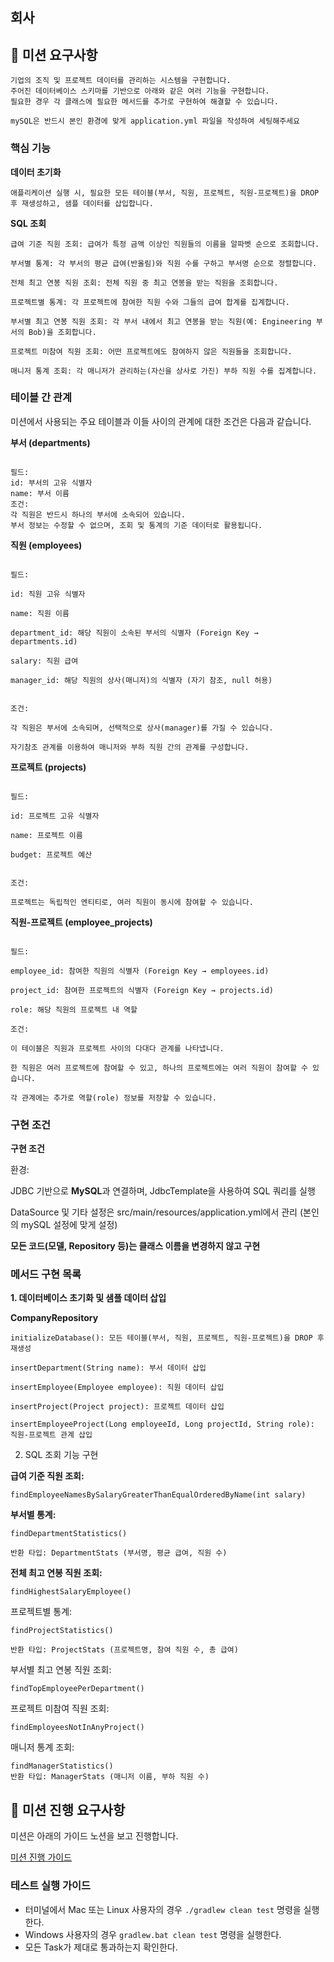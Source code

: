 ## 회사

## 🎯 미션 요구사항
```
기업의 조직 및 프로젝트 데이터를 관리하는 시스템을 구현합니다.
주어진 데이터베이스 스키마를 기반으로 아래와 같은 여러 기능을 구현합니다.
필요한 경우 각 클래스에 필요한 메서드를 추가로 구현하여 해결할 수 있습니다. 
```

```
mySQL은 반드시 본인 환경에 맞게 application.yml 파일을 작성하여 세팅해주세요
```

### 핵심 기능

**데이터 초기화**

```
애플리케이션 실행 시, 필요한 모든 테이블(부서, 직원, 프로젝트, 직원-프로젝트)을 DROP 후 재생성하고, 샘플 데이터를 삽입합니다.
```

**SQL 조회**
```
급여 기준 직원 조회: 급여가 특정 금액 이상인 직원들의 이름을 알파벳 순으로 조회합니다.

부서별 통계: 각 부서의 평균 급여(반올림)와 직원 수를 구하고 부서명 순으로 정렬합니다.

전체 최고 연봉 직원 조회: 전체 직원 중 최고 연봉을 받는 직원을 조회합니다.

프로젝트별 통계: 각 프로젝트에 참여한 직원 수와 그들의 급여 합계를 집계합니다.

부서별 최고 연봉 직원 조회: 각 부서 내에서 최고 연봉을 받는 직원(예: Engineering 부서의 Bob)을 조회합니다.

프로젝트 미참여 직원 조회: 어떤 프로젝트에도 참여하지 않은 직원들을 조회합니다.

매니저 통계 조회: 각 매니저가 관리하는(자신을 상사로 가진) 부하 직원 수를 집계합니다.

```

### 테이블 간 관계
미션에서 사용되는 주요 테이블과 이들 사이의 관계에 대한 조건은 다음과 같습니다.

**부서 (departments)**
```

필드:
id: 부서의 고유 식별자
name: 부서 이름
조건:
각 직원은 반드시 하나의 부서에 소속되어 있습니다.
부서 정보는 수정할 수 없으며, 조회 및 통계의 기준 데이터로 활용됩니다.
```


**직원 (employees)**
```

필드:

id: 직원 고유 식별자

name: 직원 이름

department_id: 해당 직원이 소속된 부서의 식별자 (Foreign Key → departments.id)

salary: 직원 급여

manager_id: 해당 직원의 상사(매니저)의 식별자 (자기 참조, null 허용)


조건:

각 직원은 부서에 소속되며, 선택적으로 상사(manager)를 가질 수 있습니다.

자기참조 관계를 이용하여 매니저와 부하 직원 간의 관계를 구성합니다.

```

**프로젝트 (projects)**
```

필드:

id: 프로젝트 고유 식별자

name: 프로젝트 이름

budget: 프로젝트 예산


조건:

프로젝트는 독립적인 엔티티로, 여러 직원이 동시에 참여할 수 있습니다.
```

**직원-프로젝트 (employee_projects)**
```

필드:

employee_id: 참여한 직원의 식별자 (Foreign Key → employees.id)

project_id: 참여한 프로젝트의 식별자 (Foreign Key → projects.id)

role: 해당 직원의 프로젝트 내 역할

조건:

이 테이블은 직원과 프로젝트 사이의 다대다 관계를 나타냅니다.

한 직원은 여러 프로젝트에 참여할 수 있고, 하나의 프로젝트에는 여러 직원이 참여할 수 있습니다.

각 관계에는 추가로 역할(role) 정보를 저장할 수 있습니다.
```

### 구현 조건

**구현 조건**

환경:

JDBC 기반으로 **MySQL**과 연결하며, JdbcTemplate을 사용하여 SQL 쿼리를 실행

DataSource 및 기타 설정은 src/main/resources/application.yml에서 관리 (본인의 mySQL 설정에 맞게 설정)

**모든 코드(모델, Repository 등)는 클래스 이름을 변경하지 않고 구현**

### 메서드 구현 목록

**1. 데이터베이스 초기화 및 샘플 데이터 삽입**

**CompanyRepository**

```
initializeDatabase(): 모든 테이블(부서, 직원, 프로젝트, 직원-프로젝트)을 DROP 후 재생성

insertDepartment(String name): 부서 데이터 삽입

insertEmployee(Employee employee): 직원 데이터 삽입

insertProject(Project project): 프로젝트 데이터 삽입

insertEmployeeProject(Long employeeId, Long projectId, String role): 직원-프로젝트 관계 삽입
```

2. SQL 조회 기능 구현

**급여 기준 직원 조회:**

```
findEmployeeNamesBySalaryGreaterThanEqualOrderedByName(int salary)
```

**부서별 통계:**

```
findDepartmentStatistics()

반환 타입: DepartmentStats (부서명, 평균 급여, 직원 수)
```

**전체 최고 연봉 직원 조회:**

```
findHighestSalaryEmployee()
```

프로젝트별 통계:

```
findProjectStatistics()

반환 타입: ProjectStats (프로젝트명, 참여 직원 수, 총 급여)
```

부서별 최고 연봉 직원 조회:

```
findTopEmployeePerDepartment()
```

프로젝트 미참여 직원 조회:

```
findEmployeesNotInAnyProject()
```

매니저 통계 조회:

```
findManagerStatistics()
반환 타입: ManagerStats (매니저 이름, 부하 직원 수)
```



## 📢 미션 진행 요구사항
미션은 아래의 가이드 노션을 보고 진행합니다.

[미션 진행 가이드](https://leets-final.notion.site/BackEndZero100-1bd13059433780ce8f91cfe8ba54917a?pvs=4)

### 테스트 실행 가이드


- 터미널에서 Mac 또는 Linux 사용자의 경우 `./gradlew clean test` 명령을 실행한다.
- Windows 사용자의 경우 `gradlew.bat clean test` 명령을 실행한다.
- 모든 Task가 제대로 통과하는지 확인한다.

